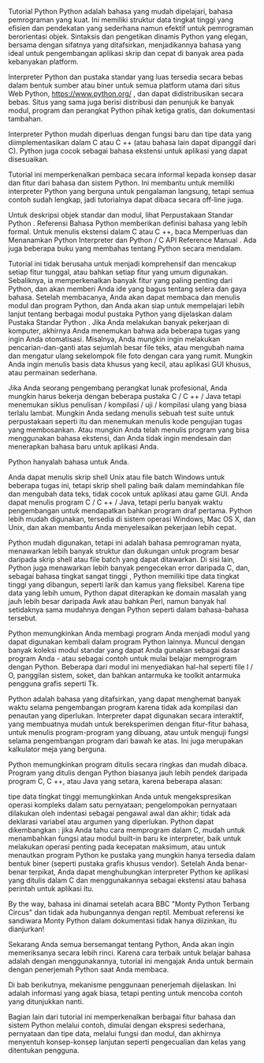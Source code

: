 Tutorial Python Python adalah bahasa yang mudah dipelajari, bahasa pemrograman yang kuat. Ini memiliki struktur data tingkat tinggi yang efisien dan pendekatan yang sederhana namun efektif untuk pemrograman berorientasi objek. Sintaksis dan pengetikan dinamis Python yang elegan, bersama dengan sifatnya yang ditafsirkan, menjadikannya bahasa yang ideal untuk pengembangan aplikasi skrip dan cepat di banyak area pada kebanyakan platform.

Interpreter Python dan pustaka standar yang luas tersedia secara bebas dalam bentuk sumber atau biner untuk semua platform utama dari situs Web Python, https://www.python.org/ , dan dapat didistribusikan secara bebas. Situs yang sama juga berisi distribusi dan penunjuk ke banyak modul, program dan perangkat Python pihak ketiga gratis, dan dokumentasi tambahan.

Interpreter Python mudah diperluas dengan fungsi baru dan tipe data yang diimplementasikan dalam C atau C ++ (atau bahasa lain dapat dipanggil dari C). Python juga cocok sebagai bahasa ekstensi untuk aplikasi yang dapat disesuaikan.

Tutorial ini memperkenalkan pembaca secara informal kepada konsep dasar dan fitur dari bahasa dan sistem Python. Ini membantu untuk memiliki interpreter Python yang berguna untuk pengalaman langsung, tetapi semua contoh sudah lengkap, jadi tutorialnya dapat dibaca secara off-line juga.

Untuk deskripsi objek standar dan modul, lihat Perpustakaan Standar Python . Referensi Bahasa Python memberikan definisi bahasa yang lebih formal. Untuk menulis ekstensi dalam C atau C ++, baca Memperluas dan Menanamkan Python Interpreter dan Python / C API Reference Manual . Ada juga beberapa buku yang membahas tentang Python secara mendalam.

Tutorial ini tidak berusaha untuk menjadi komprehensif dan mencakup setiap fitur tunggal, atau bahkan setiap fitur yang umum digunakan. Sebaliknya, ia memperkenalkan banyak fitur yang paling penting dari Python, dan akan memberi Anda ide yang bagus tentang selera dan gaya bahasa. Setelah membacanya, Anda akan dapat membaca dan menulis modul dan program Python, dan Anda akan siap untuk mempelajari lebih lanjut tentang berbagai modul pustaka Python yang dijelaskan dalam Pustaka Standar Python . Jika Anda melakukan banyak pekerjaan di komputer, akhirnya Anda menemukan bahwa ada beberapa tugas yang ingin Anda otomatisasi. Misalnya, Anda mungkin ingin melakukan pencarian-dan-ganti atas sejumlah besar file teks, atau mengubah nama dan mengatur ulang sekelompok file foto dengan cara yang rumit. Mungkin Anda ingin menulis basis data khusus yang kecil, atau aplikasi GUI khusus, atau permainan sederhana.

Jika Anda seorang pengembang perangkat lunak profesional, Anda mungkin harus bekerja dengan beberapa pustaka C / C ++ / Java tetapi menemukan siklus penulisan / kompilasi / uji / kompilasi ulang yang biasa terlalu lambat. Mungkin Anda sedang menulis sebuah test suite untuk perpustakaan seperti itu dan menemukan menulis kode pengujian tugas yang membosankan. Atau mungkin Anda telah menulis program yang bisa menggunakan bahasa ekstensi, dan Anda tidak ingin mendesain dan menerapkan bahasa baru untuk aplikasi Anda.

Python hanyalah bahasa untuk Anda.

Anda dapat menulis skrip shell Unix atau file batch Windows untuk beberapa tugas ini, tetapi skrip shell paling baik dalam memindahkan file dan mengubah data teks, tidak cocok untuk aplikasi atau game GUI. Anda dapat menulis program C / C ++ / Java, tetapi perlu banyak waktu pengembangan untuk mendapatkan bahkan program draf pertama. Python lebih mudah digunakan, tersedia di sistem operasi Windows, Mac OS X, dan Unix, dan akan membantu Anda menyelesaikan pekerjaan lebih cepat.

Python mudah digunakan, tetapi ini adalah bahasa pemrograman nyata, menawarkan lebih banyak struktur dan dukungan untuk program besar daripada skrip shell atau file batch yang dapat ditawarkan. Di sisi lain, Python juga menawarkan lebih banyak pengecekan error daripada C, dan, sebagai bahasa tingkat sangat tinggi , Python memiliki tipe data tingkat tinggi yang dibangun, seperti larik dan kamus yang fleksibel. Karena tipe data yang lebih umum, Python dapat diterapkan ke domain masalah yang jauh lebih besar daripada Awk atau bahkan Perl, namun banyak hal setidaknya sama mudahnya dengan Python seperti dalam bahasa-bahasa tersebut.

Python memungkinkan Anda membagi program Anda menjadi modul yang dapat digunakan kembali dalam program Python lainnya. Muncul dengan banyak koleksi modul standar yang dapat Anda gunakan sebagai dasar program Anda - atau sebagai contoh untuk mulai belajar memprogram dengan Python. Beberapa dari modul ini menyediakan hal-hal seperti file I / O, panggilan sistem, soket, dan bahkan antarmuka ke toolkit antarmuka pengguna grafis seperti Tk.

Python adalah bahasa yang ditafsirkan, yang dapat menghemat banyak waktu selama pengembangan program karena tidak ada kompilasi dan penautan yang diperlukan. Interpreter dapat digunakan secara interaktif, yang membuatnya mudah untuk bereksperimen dengan fitur-fitur bahasa, untuk menulis program-program yang dibuang, atau untuk menguji fungsi selama pengembangan program dari bawah ke atas. Ini juga merupakan kalkulator meja yang berguna.

Python memungkinkan program ditulis secara ringkas dan mudah dibaca. Program yang ditulis dengan Python biasanya jauh lebih pendek daripada program C, C ++, atau Java yang setara, karena beberapa alasan:

tipe data tingkat tinggi memungkinkan Anda untuk mengekspresikan operasi kompleks dalam satu pernyataan; pengelompokan pernyataan dilakukan oleh indentasi sebagai pengawal awal dan akhir; tidak ada deklarasi variabel atau argumen yang diperlukan. Python dapat dikembangkan : jika Anda tahu cara memprogram dalam C, mudah untuk menambahkan fungsi atau modul built-in baru ke interpreter, baik untuk melakukan operasi penting pada kecepatan maksimum, atau untuk menautkan program Python ke pustaka yang mungkin hanya tersedia dalam bentuk biner (seperti pustaka grafis khusus vendor). Setelah Anda benar-benar terpikat, Anda dapat menghubungkan interpreter Python ke aplikasi yang ditulis dalam C dan menggunakannya sebagai ekstensi atau bahasa perintah untuk aplikasi itu.

By the way, bahasa ini dinamai setelah acara BBC "Monty Python Terbang Circus" dan tidak ada hubungannya dengan reptil. Membuat referensi ke sandiwara Monty Python dalam dokumentasi tidak hanya diizinkan, itu dianjurkan!

Sekarang Anda semua bersemangat tentang Python, Anda akan ingin memeriksanya secara lebih rinci. Karena cara terbaik untuk belajar bahasa adalah dengan menggunakannya, tutorial ini mengajak Anda untuk bermain dengan penerjemah Python saat Anda membaca.

Di bab berikutnya, mekanisme penggunaan penerjemah dijelaskan. Ini adalah informasi yang agak biasa, tetapi penting untuk mencoba contoh yang ditunjukkan nanti.

Bagian lain dari tutorial ini memperkenalkan berbagai fitur bahasa dan sistem Python melalui contoh, dimulai dengan ekspresi sederhana, pernyataan dan tipe data, melalui fungsi dan modul, dan akhirnya menyentuh konsep-konsep lanjutan seperti pengecualian dan kelas yang ditentukan pengguna.
